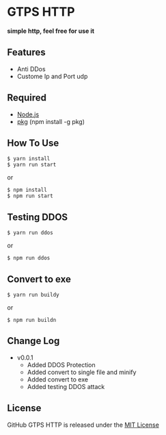 # GTPS HTTP

**simple http, feel free for use it**

## Features

- Anti DDos
- Custome Ip and Port udp

## Required

- [Node.js](https://nodejs.org/en/)
- [pkg](https://www.npmjs.com/package/pkg) (npm install -g pkg)

## How To Use

```
$ yarn install
$ yarn run start
```

or

```
$ npm install
$ npm run start
```

## Testing DDOS

```
$ yarn run ddos
```

or

```
$ npm run ddos
```

## Convert to exe

```
$ yarn run buildy
```

or

```
$ npm run buildn
```

## Change Log

- v0.0.1
  - Added DDOS Protection
  - Added convert to single file and minify
  - Added convert to exe
  - Added testing DDOS attack

## License

GitHub GTPS HTTP is released under the [MIT License](http://www.opensource.org/licenses/MIT)
